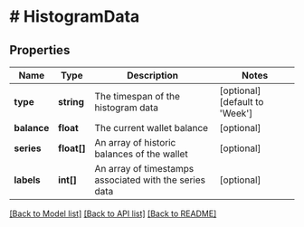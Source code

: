 # # HistogramData

## Properties

Name | Type | Description | Notes
------------ | ------------- | ------------- | -------------
**type** | **string** | The timespan of the histogram data | [optional] [default to 'Week']
**balance** | **float** | The current wallet balance | [optional]
**series** | **float[]** | An array of historic balances of the wallet | [optional]
**labels** | **int[]** | An array of timestamps associated with the series data | [optional]

[[Back to Model list]](../../README.md#models) [[Back to API list]](../../README.md#endpoints) [[Back to README]](../../README.md)
